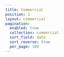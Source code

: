 ```yaml
---
title: Commercial
position: 1
layout: commercial
pagination:
  enabled: true
  collection: commercial
  sort_field: date
  sort_reverse: true
  per_page: 100
---
```


